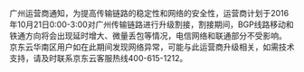 广州运营商通知，为提高传输链路的稳定性和网络的安全性，运营商计划于2016年10月21日0:00-3:00对广州传输链路进行升级割接，割接期间，BGP线路移动和铁通方向将会出现延时增大、微量丢包等情况，电信网络和联通部分不受影响。
京东云华南区用户如在此期间发现网络异常，可能与此运营商升级相关，如需技术支持，请及时联系京东云客服热线400-615-1212。
